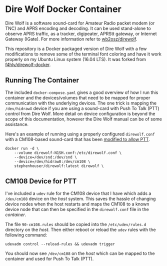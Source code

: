 # Dire Wolf Docker Container

Dire Wolf is a software sound-card for Amateur Radio packet modem (or TNC) and APRS encoding and decoding. It can be used stand-alone to observe APRS traffic, as a tracker, digipeater, APRStt gateway, or Internet Gateway (IGate). For more information refer to [wb2osz/direwolf](https://github.com/wb2osz/direwolf).

This repository is a Docker packaged version of Dire Wolf with a few modifications to remove some of the terminal font coloring and have it work properly on my Ubuntu Linux system (16.04 LTS). It was  forked from [f4hlv/direwolf-docker](https://github.com/f4hlv/direwolf-docker).

## Running The Container

The included `docker-compose.yaml` gives a good overview of how I run this container and the devices/volumes that need to be mapped for proper communication with the underlying devices. The one trick is mapping the `/dev/hidrawX` device if you are using a sound-card with Push To Talk (PTT) control from Dire Wolf. More detail on device configuration is beyond the scope of this documentation, however the Dire Wolf manual can be of some assistance.

Here's an example of running using a properly configured `direwolf.conf` with a CM108-based sound-card that has been [modified to allow PTT](http://www.garydion.com/projects/usb_fob/).

```
docker run -d \
    --volume direwolf-N1SH.conf:/etc/direwolf.conf \
    --device=/dev/snd:/dev/snd \
    --device=/dev/hidraw0:/dev/cm108 \
    stephenhouser/direwolf:latest direwolf \
```

## CM108 Device for PTT

I've included a `udev` rule for the CM108 device that I have which adds a `/dev/cm108` device on the *host* system. This saves the hassle of changing device nodes when the host restarts and maps the CM108 to a known device node that can then be specified in the `direwolf.conf` file in the *container*. 

The file `90-cm108.rules` should be copied into the `/etc/udev/rules.d` directory on the *host*.
Then either reboot or reload the `udev` rules with the following command:

```
udevadm control --reload-rules && udevadm trigger
```

You should now see `/dev/cm108` on the *host* which can be mapped to the container and used for Push To Talk (PTT).

